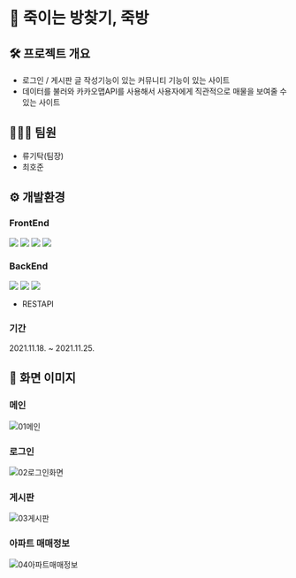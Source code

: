 # 👊 죽이는 방찾기, 죽방

## 🛠 프로젝트 개요
- 로그인 / 게시판 글 작성기능이 있는 커뮤니티 기능이 있는 사이트
- 데이터를 불러와 카카오맵API를 사용해서 사용자에게 직관적으로 매물을 보여줄 수 있는 사이트

## 👨‍👨‍👦 팀원
- 류기탁(팀장)
- 최호준

## ⚙ 개발환경
### FrontEnd
<img src="https://img.shields.io/badge/HTML5-E34F26?style=flat-square&logo=HTML5&logoColor=white"/></a> <a target="_blank"><img src="https://img.shields.io/badge/CSS3-1572B6?style=flat-square&logo=CSS3&logoColor=white"/></a> <img src="https://img.shields.io/badge/JavaScript-F7DF1E?style=flat-square&logo=JavaScript&logoColor=white"/></a> <img src="https://img.shields.io/badge/Vue.js-4FC08D?style=flat-square&logo=Vue.js&logoColor=white"/></a>   

### BackEnd
<a target="_blank"><img src="https://img.shields.io/badge/Java-007396?style=flat-square&logo=Java&logoColor=white"/></a> <a target="_blank"><a target="_blank"> <a target="_blank"><img src="https://img.shields.io/badge/SpringBoot-6DB33F?style=flat-square&logo=SpringBoot&logoColor=white"/></a> <a target="_blank"> <a target="_blank"><img src="https://img.shields.io/badge/MySQL-4479A1?style=flat-square&logo=MySQL&logoColor=white"/></a> <a target="_blank">

- RESTAPI 

### 기간
2021.11.18. ~ 2021.11.25.
  
## 👀 화면 이미지
### 메인

![01메인](https://user-images.githubusercontent.com/55683134/146360027-a7ab9a1d-a5ac-4d1a-892d-4b982b05002f.png)

### 로그인

  ![02로그인화면](https://user-images.githubusercontent.com/55683134/146360467-be41bfcb-2ee6-47ff-92ae-9f1dd24918cd.PNG)

  ### 게시판
  
  ![03게시판](https://user-images.githubusercontent.com/55683134/146360892-6eccd7fc-27ca-4266-9add-b9bda8e4a586.png)

  ### 아파트 매매정보
![04아파트매매정보](https://user-images.githubusercontent.com/55683134/146362008-0950e3ad-1faa-46f3-9ca4-da265211e426.png)

